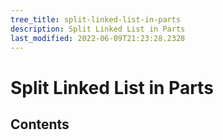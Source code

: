 ```yaml
---
tree_title: split-linked-list-in-parts
description: Split Linked List in Parts
last_modified: 2022-06-09T21:23:28.2328
---
```


# Split Linked List in Parts

## Contents
